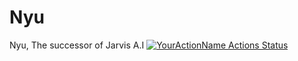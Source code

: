 # Nyu 

Nyu, The successor of Jarvis A.I  [![YourActionName Actions Status](https://github.com/{userName}/{repoName}/workflows/{workflowName}/badge.svg)](https://github.com/{userName}/{repoName}/actions)


